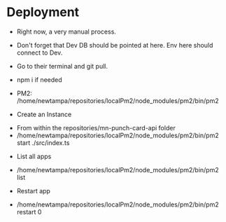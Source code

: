 # Deployment

-   Right now, a very manual process.
-   Don't forget that Dev DB should be pointed at here. Env here should connect to Dev.

-   Go to their terminal and git pull.
-   npm i if needed
-   PM2: /home/newtampa/repositories/localPm2/node_modules/pm2/bin/pm2

*   Create an Instance

-   From within the repositories/mn-punch-card-api folder
-   /home/newtampa/repositories/localPm2/node_modules/pm2/bin/pm2 start ./src/index.ts

*   List all apps

-   /home/newtampa/repositories/localPm2/node_modules/pm2/bin/pm2 list

*   Restart app

-   /home/newtampa/repositories/localPm2/node_modules/pm2/bin/pm2 restart 0
